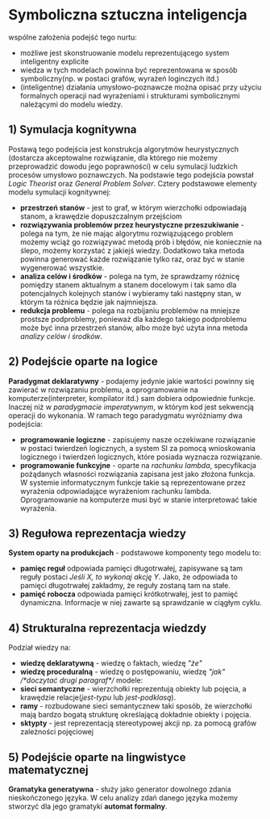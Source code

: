 # Symboliczna sztuczna inteligencja

wspólne założenia podejść tego nurtu:
- możliwe jest skonstruowanie modelu reprezentującego system inteligentny explicite
- wiedza w tych modelach powinna być reprezentowana w sposób symboliczny(np. w postaci grafów, wyrażeń loginczych itd.)
- (inteligentne) działania umysłowo-poznawcze można opisać przy użyciu formalnych operacji nad wyrażeniami i strukturami symbolicznymi należącymi do modelu wiedzy.

## 1) Symulacja kognitywna

Postawą tego podejścia jest konstrukcja algorytmów heurystycznych (dostarcza akceptowalne rozwiązanie, dla którego nie możemy przeprowadzić dowodu jego poprawności) w celu symulacji ludzkich procesów umysłowo poznawczych.
Na podstawie tego podejścia powstał *Logic Theorist* oraz *General Problem Solver*.
Cztery podstawowe elementy modelu symulacji kognitywnej:
- **przestrzeń stanów** - jest to graf, w którym wierzchołki odpowiadają stanom, a krawędzie dopuszczalnym przejściom
- **rozwiązywania problemów przez heurystyczne przeszukiwanie** - polega na tym, że nie mając algorytmu rozwiązującego problem możemy wciąż go rozwiązywać metodą prób i błędów, nie koniecznie na ślepo, możemy korzystać z jakiejś wiedzy. Dodatkowo taka metoda powinna generować każde rozwiązanie tylko raz, oraz być w stanie wygenerować wszystkie.
- **analiza celów i środków** - polega na tym, że sprawdzamy różnicę pomiędzy stanem aktualnym a stanem docelowym i tak samo dla potencjalnych kolejnych stanów i wybieramy taki następny stan, w którym ta różnica będzie jak najmniejsza.
- **redukcja problemu** - polega na rozbijaniu problemów na mniejsze prostsze podproblemy, ponieważ dla każdego takiego podproblemu może być inna przestrzeń stanów, albo może być użyta inna metoda *analizy celów i środków*.

## 2) Podejście oparte na logice

**Paradygmat deklaratywny** - podajemy jedynie jakie wartości powinny się zawierać w rozwiązaniu problemu, a oprogramowanie na komputerze(interpreter, kompilator itd.) sam dobiera odpowiednie funkcje. Inaczej niż w *paradygmacie imperatywnym*, w którym kod jest sekwencją operacji do wykonania.
W ramach tego paradygmatu wyróżniamy dwa podejścia:
- **programowanie logiczne** - zapisujemy nasze oczekiwane rozwiązanie w postaci twierdzeń logicznych, a system SI za pomocą wnioskowania logicznego i twierdzeń logicznych, które posiada wyznacza rozwiązanie.
- **programowanie funkcyjne** - oparte na *rachunku lambda*, specyfikacja pożądanych własności rozwiązania zapisana jest jako złożona funkcja. W systemie informatycznym funkcje takie są reprezentowane przez wyrażenia odpowiadające wyrażeniom rachunku lambda. Oprogramowanie na komputerze musi być w stanie interpretować takie wyrażenia.

## 3) Regułowa reprezentacja wiedzy

**System oparty na produkcjach** - podstawowe komponenty tego modelu to:
- **pamięc reguł** odpowiada pamięci długotrwałej, zapisywane są tam reguły postaci *Jeśli X, to wykonaj akcję Y*. Jako, że odpowiada to pamięci długotrwałej zakładmy, że reguły zostaną tam na stałe.
- **pamięć robocza** odpowiada pamięci krótkotrwałej, jest to pamięć dynamiczna. Informacje w niej zawarte są sprawdzanie w ciągłym cyklu.

## 4) Strukturalna reprezentacja wiedzdy

Podział wiedzy na:
- **wiedzę deklaratywną** - wiedzę o faktach, wiedzę *"że"*
- **wiedzę proceduralną** - wiedzę o postępowaniu, wiedzę *"jak"*
*/\*doczytać drugi paragraf\*/*
modele:
- **sieci semantyczne** - wierzchołki reprezentują obiekty lub pojęcia, a krawędzie relacje(*jest-typu* lub *jest-podklasą*).
- **ramy** - rozbudowane sieci semantycznew taki sposób, że wierzchołki mają bardzo bogatą strukturę określającą dokładnie obiekty i pojęcia.
- **sktypty** - jest reprezentacją stereotypowej akcji np. za pomocą grafów zależności pojęciowej

## 5) Podejście oparte na lingwistyce matematycznej

**Gramatyka generatywna** - służy jako generator dowolnego zdania nieskończonego języka. W celu analizy zdań danego języka możemy stworzyć dla jego gramatyki **automat formalny**. 
